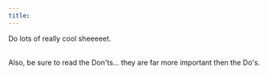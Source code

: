 ```yaml
---
title: 
---
```

<p>
Do lots of really cool sheeeeet.<br />

<br />

Also, be sure to read the Don'ts… they are far more important then the Do's.
</p>
